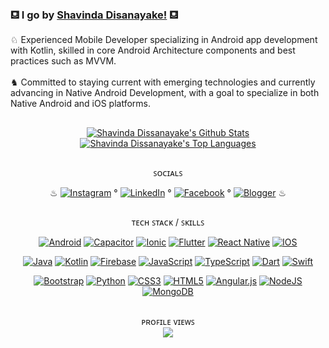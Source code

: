 ### ⛾ I go by [Shavinda Disanayake!](https://linkedin.com/in/rshavinda) ⛾
<!--
**dizzcode/dizzcode** is a ✨ _special_ ✨ repository because its `README.md` (this file) appears on your GitHub profile.-->

♘ Experienced Mobile Developer specializing in Android app development with Kotlin, skilled in core Android Architecture components and best practices such as MVVM. 
<br/>  
♞ Committed to staying current with emerging technologies and currently advancing in Native Android Development, with a goal to specialize in both Native Android and iOS platforms.

##

<div align="center">

<a href="https://github.com/shanwij/github-readme-stats">
<img alt="Shavinda Dissanayake's Github Stats" 
src="https://github-readme-stats.vercel.app/api?username=dizzcode&show_icons=true&count_private=true&theme=react&hide_border=true&bg_color=0D1117" /></a>
<a href="https://github.com/shanwij/github-readme-stats">
<img alt="Shavinda Dissanayake's Top Languages" src="https://github-readme-stats.vercel.app/api/top-langs/?username=dizzcode&langs_count=8&count_private=true&layout=compact&theme=react&hide_border=true&bg_color=0D1117" />
</a>

  
   <!--stats-->
  <!-- ![](https://github-readme-streak-stats.herokuapp.com/?user=dizzcode&show_icons=true&line_height=27&theme=dracula&hide_border=false)<br/> -->
 ##
</div>

<div align="center">

ꜱᴏᴄɪᴀʟꜱ  <br/>

♨ 
[![Instagram](https://img.shields.io/static/v1?message=Instagram&logo=Instagram&labelColor=black&color=black&logoColor=white&label=%20)](https://instagram.com/shavinda_dizz) ° 
[![LinkedIn](https://img.shields.io/static/v1?message=LinkedIn&logo=linkedin&labelColor=black&color=black&logoColor=white&label=%20)](https://linkedin.com/in/rshavinda) °
[![Facebook](https://img.shields.io/static/v1?message=Facebook&logo=facebook&labelColor=black&color=black&logoColor=white&label=%20)](https://facebook.com/rshavinda) ° 
[![Blogger](https://img.shields.io/static/v1?message=Blogger&logo=blogger&labelColor=black&color=black&logoColor=white&label=%20)](https://dizzcode.blogspot.com/)
 ♨
 </div>
 
  ##

<div align="center">

ᴛᴇᴄʜ ꜱᴛᴀᴄᴋ / ꜱᴋɪʟʟꜱ <br/> 

[![Android](https://img.shields.io/badge/Android-3DDC84?style=for-the-badge&logo=android&logoColor=white)](#)
[![Capacitor](https://img.shields.io/badge/Capacitor-119EFF?style=for-the-badge&logo=Capacitor&logoColor=white)](#)
[![Ionic](https://img.shields.io/badge/Ionic-3880FF?style=for-the-badge&logo=ionic&logoColor=white)](#)
[![Flutter](https://img.shields.io/badge/Flutter-02569B?style=for-the-badge&logo=flutter&logoColor=white)](#)
[![React Native](https://img.shields.io/badge/React_Native-20232A?style=for-the-badge&logo=react&logoColor=61DAFB)](#)
[![IOS](https://img.shields.io/badge/iOS-000000?style=for-the-badge&logo=ios&logoColor=white)](#)

[![Java](https://img.shields.io/badge/Java-ED8B00?style=for-the-badge&logo=openjdk&logoColor=white)](#)
[![Kotlin](https://img.shields.io/badge/Kotlin-0095D5?&style=for-the-badge&logo=kotlin&logoColor=white)](#)
[![Firebase](https://img.shields.io/badge/firebase-%23039BE5.svg?style=for-the-badge&logo=firebase)](#)
[![JavaScript](https://img.shields.io/badge/JavaScript-F7DF1E?style=for-the-badge&logo=javascript&logoColor=black)](#)
[![TypeScript](https://img.shields.io/badge/typescript-%23007ACC.svg?style=for-the-badge&logo=typescript&logoColor=white)](#)
[![Dart](https://img.shields.io/badge/Dart-0175C2?style=for-the-badge&logo=dart&logoColor=white)](#)
[![Swift](https://img.shields.io/badge/Swift-FA7343?style=for-the-badge&logo=swift&logoColor=white)](#)

[![Bootstrap](https://img.shields.io/badge/bootstrap-%23563D7C.svg?style=for-the-badge&logo=bootstrap&logoColor=white)](#)
[![Python](https://img.shields.io/badge/Python-3776AB?style=for-the-badge&logo=python&logoColor=white)](#)
[![CSS3](https://img.shields.io/badge/css3-%231572B6.svg?style=for-the-badge&logo=css3&logoColor=white)](#)
[![HTML5](https://img.shields.io/badge/html5-%23E34F26.svg?style=for-the-badge&logo=html5&logoColor=white)](#)
[![Angular.js](https://img.shields.io/badge/Angular-DD0031?style=for-the-badge&logo=angular&logoColor=white)](#)
[![NodeJS](https://img.shields.io/badge/node.js-6DA55F?style=for-the-badge&logo=node.js&logoColor=white)](#)
[![MongoDB](https://img.shields.io/badge/MongoDB-4EA94B?style=for-the-badge&logo=mongodb&logoColor=white )](#)

</div>

##

<!-- ![](https://github-profile-trophy.vercel.app/?username=dizzcode&theme=oldie&no-frame=false&no-bg=true&margin-w=4) -->
<div align="center"> 
ᴘʀᴏꜰɪʟᴇ ᴠɪᴇᴡꜱ​  <br/>   
<img align="center" src="https://profile-counter.glitch.me/{dizzcode}/count.svg"/>
</div>

 ##
